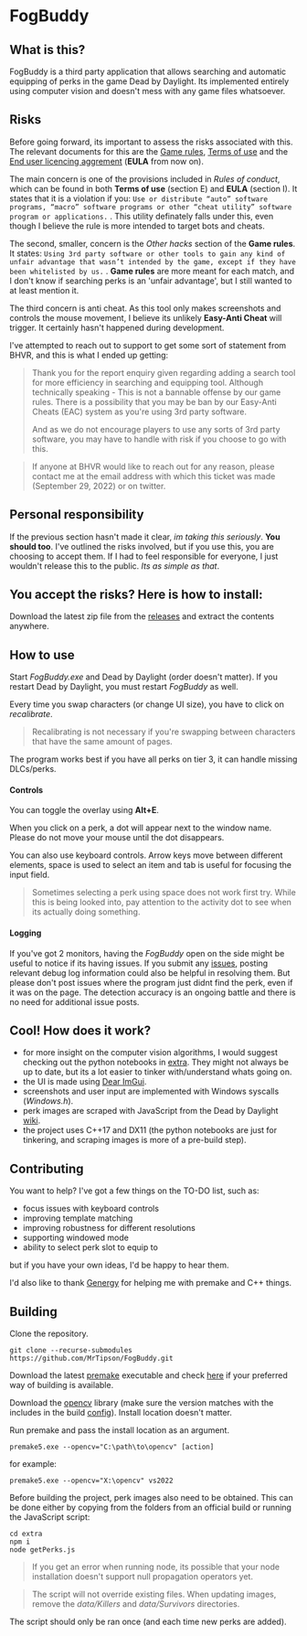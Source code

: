 # FogBuddy
## What is this?
FogBuddy is a third party application that allows searching and automatic equipping of perks in the game Dead by Daylight.
Its implemented entirely using computer vision and doesn't mess with any game files whatsoever.

## Risks
Before going forward, its important to assess the risks associated with this. The relevant documents for this are the [Game rules](https://forum.deadbydaylight.com/en/discussion/19450/game-rules-and-report-system), [Terms of use](https://www.bhvr.com/terms-of-use/) and the [End user licencing aggrement](https://deadbydaylight.com/eula) (**EULA**  from now on).

The main concern is one of the provisions included in *Rules of conduct*, which can be found in both **Terms of use** (section E) and **EULA** (section I). It states that it is a violation if you: `Use or distribute “auto” software programs, “macro” software programs or other “cheat utility” software program or applications.` . This utility definately falls under this, even though I believe the rule is more intended to target bots and cheats.

The second, smaller, concern is the *Other hacks* section of the **Game rules**. It states: `Using 3rd party software or other tools to gain any kind of unfair advantage that wasn’t intended by the game, except if they have been whitelisted by us.` . **Game rules** are more meant for each match, and I don't know if searching perks is an 'unfair advantage', but I still wanted to at least mention it.

The third concern is anti cheat. As this tool only makes screenshots and controls the mouse movement, I believe its unlikely **Easy-Anti Cheat** will trigger. It certainly hasn't happened during development.

I've attempted to reach out to support to get some sort of statement from BHVR, and this is what I ended up getting:

> Thank you for the report enquiry given regarding adding a search tool for more efficiency in searching and equipping tool. Although technically speaking - This is not a bannable offense by our game rules. There is a possibility that you may be ban by our Easy-Anti Cheats (EAC) system as you're using 3rd party software.
> 
>And as we do not encourage players to use any sorts of 3rd party software, you may have to handle with risk if you choose to go with this.

> If anyone at BHVR would like to reach out for any reason, please contact me at the email address with which this ticket was made (September 29, 2022) or on twitter.

## Personal responsibility
If the previous section hasn't made it clear, *im taking this seriously*. **You should too**. I've outlined the risks involved, but if you use this, you are choosing to accept them. If I had to feel responsible for everyone, I just wouldn't release this to the public. *Its as simple as that*.

## You accept the risks? Here is how to install:
Download the latest zip file from the [releases](https://github.com/MrTipson/FogBuddy/releases) and extract the contents anywhere.

## How to use
Start *FogBuddy.exe* and Dead by Daylight (order doesn't matter). If you restart Dead by Daylight, you must restart *FogBuddy* as well.

Every time you swap characters (or change UI size), you have to click on *recalibrate*.
> Recalibrating is not necessary if you're swapping between characters that have the same amount of pages.

The program works best if you have all perks on tier 3, it can handle missing DLCs/perks.

#### Controls
You can toggle the overlay using **Alt+E**.

When you click on a perk, a dot will appear next to the window name. Please do not move your mouse until the dot disappears.

You can also use keyboard controls. Arrow keys move between different elements, space is used to select an item and tab is useful for focusing the input field.
> Sometimes selecting a perk using space does not work first try. While this is being looked into, pay attention to the activity dot to see when its actually doing something.

#### Logging
If you've got 2 monitors, having the *FogBuddy* open on the side might be useful to notice if its having issues. If you submit any [issues](https://github.com/MrTipson/FogBuddy/issues), posting relevant debug log information could also be helpful in resolving them. But please don't post issues where the program just didnt find the perk, even if it was on the page. The detection accuracy is an ongoing battle and there is no need for additional issue posts.

## Cool! How does it work?
 - for more insight on the computer vision algorithms, I would suggest checking out the python notebooks in [extra](extra/).
They might not always be up to date, but its a lot easier to tinker with/understand whats going on.
 - the UI is made using [Dear ImGui](https://github.com/ocornut/imgui).
 - screenshots and user input are implemented with Windows syscalls (*Windows.h*).
 - perk images are scraped with JavaScript from the Dead by Daylight [wiki](https://deadbydaylight.fandom.com/).
 - the project uses C++17 and DX11 (the python notebooks are just for tinkering, and scraping images is more of a pre-build step).

## Contributing
You want to help? I've got a few things on the TO-DO list, such as:
 - focus issues with keyboard controls
 - improving template matching
 - improving robustness for different resolutions
 - supporting windowed mode
 - ability to select perk slot to equip to

but if you have your own ideas, I'd be happy to hear them.

I'd also like to thank [Genergy](https://github.com/gendestry) for helping me with premake and C++ things.

## Building
Clone the repository.

```git clone --recurse-submodules https://github.com/MrTipson/FogBuddy.git```

Download the latest [premake](https://premake.github.io/) executable and check [here](https://premake.github.io/docs/using-premake) if your preferred way of building is available.

Download the [opencv](https://opencv.org/releases) library (make sure the version matches with the includes in the build [config](premake5.lua)). Install location doesn't matter.

Run premake and pass the install location as an argument.

```premake5.exe --opencv="C:\path\to\opencv" [action]```

for example:

```premake5.exe --opencv="X:\opencv" vs2022```

Before building the project, perk images also need to be obtained. This can be done either by copying from the folders from an official build or running the JavaScript script:

```
cd extra
npm i
node getPerks.js
```
> If you get an error when running node, its possible that your node installation doesn't support null propagation operators yet.

> The script will not override existing files. When updating images, remove the *data/Killers* and *data/Survivors* directories.

The script should only be ran once (and each time new perks are added).
